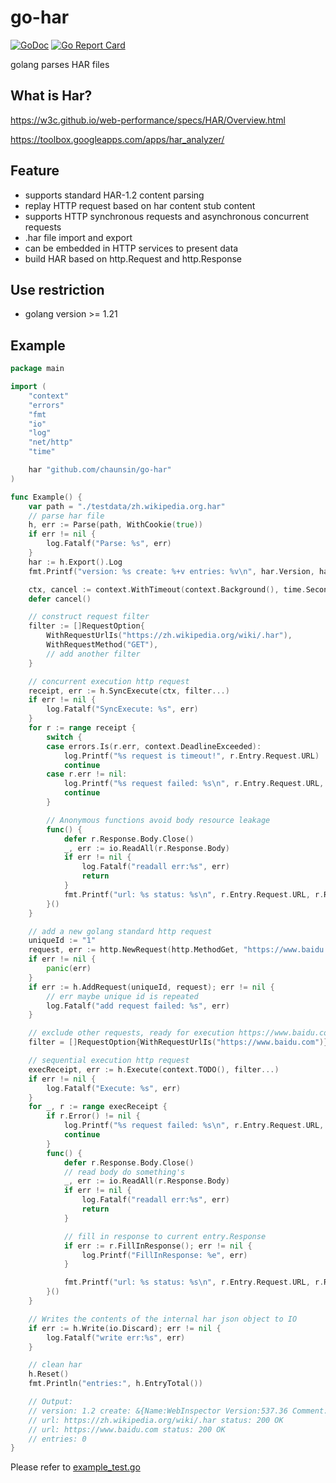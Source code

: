 # go-har

[![GoDoc](https://godoc.org/github.com/chaunsin/go-har?status.svg)](https://godoc.org/github.com/chaunsin/go-har) [![Go Report Card](https://goreportcard.com/badge/github.com/chaunsin/go-har)](https://goreportcard.com/report/github.com/chaunsin/go-har)

golang parses HAR files

## What is Har?

https://w3c.github.io/web-performance/specs/HAR/Overview.html

https://toolbox.googleapps.com/apps/har_analyzer/

## Feature

- supports standard HAR-1.2 content parsing
- replay HTTP request based on har content stub content
- supports HTTP synchronous requests and asynchronous concurrent requests
- .har file import and export
- can be embedded in HTTP services to present data
- build HAR based on http.Request and http.Response

## Use restriction

- golang version >= 1.21

## Example

```go
package main

import (
	"context"
	"errors"
	"fmt
	"io"
	"log"
	"net/http"
	"time"

	har "github.com/chaunsin/go-har"
)

func Example() {
	var path = "./testdata/zh.wikipedia.org.har"
	// parse har file
	h, err := Parse(path, WithCookie(true))
	if err != nil {
		log.Fatalf("Parse: %s", err)
	}
	har := h.Export().Log
	fmt.Printf("version: %s create: %+v entries: %v\n", har.Version, har.Creator, h.EntryTotal())

	ctx, cancel := context.WithTimeout(context.Background(), time.Second*5)
	defer cancel()

	// construct request filter
	filter := []RequestOption{
		WithRequestUrlIs("https://zh.wikipedia.org/wiki/.har"),
		WithRequestMethod("GET"),
		// add another filter
	}

	// concurrent execution http request
	receipt, err := h.SyncExecute(ctx, filter...)
	if err != nil {
		log.Fatalf("SyncExecute: %s", err)
	}
	for r := range receipt {
		switch {
		case errors.Is(r.err, context.DeadlineExceeded):
			log.Printf("%s request is timeout!", r.Entry.Request.URL)
			continue
		case r.err != nil:
			log.Printf("%s request failed: %s\n", r.Entry.Request.URL, r.Error())
			continue
		}

		// Anonymous functions avoid body resource leakage
		func() {
			defer r.Response.Body.Close()
			_, err := io.ReadAll(r.Response.Body)
			if err != nil {
				log.Fatalf("readall err:%s", err)
				return
			}
			fmt.Printf("url: %s status: %s\n", r.Entry.Request.URL, r.Response.Status)
		}()
	}

	// add a new golang standard http request
	uniqueId := "1"
	request, err := http.NewRequest(http.MethodGet, "https://www.baidu.com", nil)
	if err != nil {
		panic(err)
	}
	if err := h.AddRequest(uniqueId, request); err != nil {
		// err maybe unique id is repeated
		log.Fatalf("add request failed: %s", err)
	}

	// exclude other requests, ready for execution https://www.baidu.com
	filter = []RequestOption{WithRequestUrlIs("https://www.baidu.com")}

	// sequential execution http request
	execReceipt, err := h.Execute(context.TODO(), filter...)
	if err != nil {
		log.Fatalf("Execute: %s", err)
	}
	for _, r := range execReceipt {
		if r.Error() != nil {
			log.Printf("%s request failed: %s\n", r.Entry.Request.URL, r.Error())
			continue
		}
		func() {
			defer r.Response.Body.Close()
			// read body do something's
			_, err := io.ReadAll(r.Response.Body)
			if err != nil {
				log.Fatalf("readall err:%s", err)
				return
			}

			// fill in response to current entry.Response
			if err := r.FillInResponse(); err != nil {
				log.Printf("FillInResponse: %e", err)
			}

			fmt.Printf("url: %s status: %s\n", r.Entry.Request.URL, r.Response.Status)
		}()
	}

	// Writes the contents of the internal har json object to IO
	if err := h.Write(io.Discard); err != nil {
		log.Fatalf("write err:%s", err)
	}

	// clean har
	h.Reset()
	fmt.Println("entries:", h.EntryTotal())

	// Output:
	// version: 1.2 create: &{Name:WebInspector Version:537.36 Comment:} entries: 3
	// url: https://zh.wikipedia.org/wiki/.har status: 200 OK
	// url: https://www.baidu.com status: 200 OK
	// entries: 0
}
```

Please refer to [example_test.go](./example_test.go)